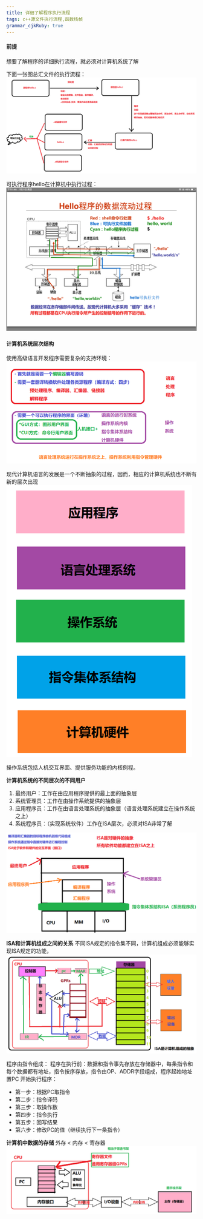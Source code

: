 ```yaml
---
title: 详细了解程序执行流程 
tags: c++源文件执行流程,函数栈帧
grammar_cjkRuby: true
---
```



#### 前提
想要了解程序的详细执行流程，就必须对计算机系统了解

下面一张图总汇文件的执行流程：
![enter description here](./images/1563686853278.png)

可执行程序hello在计算机中执行过程：
![enter description here](./images/1563688092017.png)

#### 计算机系统层次结构
使用高级语言开发程序需要复杂的支持环境：
![enter description here](./images/1563689427795.png)

现代计算机语言的发展是一个不断抽象的过程，因而，相应的计算机系统也不断有新的层次出现
![enter description here](./images/1563689766378.png)

操作系统包括人机交互界面、提供服务功能的内核例程。

**计算机系统的不同层次的不同用户**

 1. 最终用户：工作在由应用程序提供的最上面的抽象层
 2. 系统管理员：工作在由操作系统提供的抽象层
 3. 应用程序员：工作在由语言处理系统的抽象层（语言处理系统建立在操作系统之上）
 4. 系统程序员：（实现系统软件）工作在ISA层次，必须对ISA非常了解

![enter description here](./images/1563691492224.png)

**ISA和计算机组成之间的关系**
不同ISA规定的指令集不同，计算机组成必须能够实现ISA规定的功能，
![enter description here](./images/1563693147828.png)

程序由指令组成：
程序在执行前：数据和指令事先存放在存储器中，每条指令和每个数据都有地址，指令按序存放，指令由OP、ADDR字段组成，程序起始地址置PC
开始执行程序：

 - 第一步：根据PC取指令
 - 第二步：指令译码
 - 第三步：取操作数
 - 第四步：指令执行
 - 第五步：回写结果
 - 第六步：修改PC的值（继续执行下一条指令）

**计算机中数据的存储**
外存 <  内存  < 寄存器
![enter description here](./images/1563694905862.png)